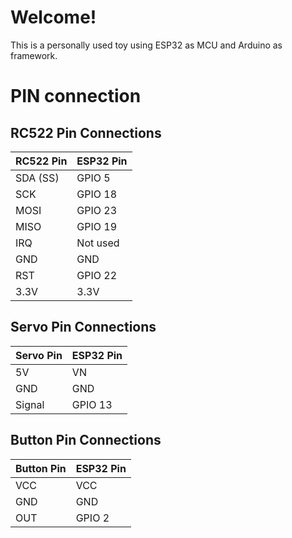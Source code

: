 # Welcome!
This is a personally used toy using ESP32 as MCU and Arduino as framework.

# PIN connection

## RC522 Pin Connections

| RC522 Pin | ESP32 Pin |
|-----------|-----------|
| SDA (SS)  | GPIO 5    |
| SCK       | GPIO 18   |
| MOSI      | GPIO 23   |
| MISO      | GPIO 19   |
| IRQ       | Not used  |
| GND       | GND       |
| RST       | GPIO 22   |
| 3.3V      | 3.3V      |

## Servo Pin Connections

| Servo Pin | ESP32 Pin |
|-----------|-----------|
| 5V        | VN        |
| GND       | GND       |
| Signal    | GPIO 13   |

## Button Pin Connections

| Button Pin | ESP32 Pin |
|------------|-----------|
| VCC        | VCC       |
| GND        | GND       |
| OUT        | GPIO 2    |
